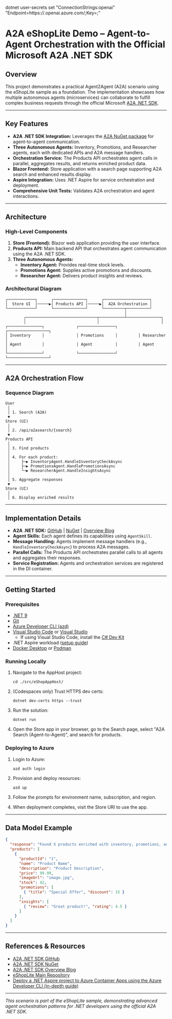 dotnet user-secrets set "ConnectionStrings:openai" "Endpoint=https://<endpoint>.openai.azure.com/;Key=<key>;"

# A2A eShopLite Demo – Agent-to-Agent Orchestration with the Official Microsoft A2A .NET SDK

## Overview

This project demonstrates a practical Agent2Agent (A2A) scenario using the eShopLite sample as a foundation. The implementation showcases how multiple autonomous agents (microservices) can collaborate to fulfill complex business requests through the official Microsoft [A2A .NET SDK](https://github.com/a2aproject/a2a-dotnet).

---

## Key Features

- **A2A .NET SDK Integration:** Leverages the [A2A NuGet package](https://www.nuget.org/packages/A2A/) for agent-to-agent communication.
- **Three Autonomous Agents:** Inventory, Promotions, and Researcher agents, each with dedicated APIs and A2A message handlers.
- **Orchestration Service:** The Products API orchestrates agent calls in parallel, aggregates results, and returns enriched product data.
- **Blazor Frontend:** Store application with a search page supporting A2A search and enhanced results display.
- **Aspire Integration:** Uses .NET Aspire for service orchestration and deployment.
- **Comprehensive Unit Tests:** Validates A2A orchestration and agent interactions.

---

## Architecture

### High-Level Components

1. **Store (Frontend):** Blazor web application providing the user interface.
2. **Products API:** Main backend API that orchestrates agent communication using the A2A .NET SDK.
3. **Three Autonomous Agents:**
   - **Inventory Agent:** Provides real-time stock levels.
   - **Promotions Agent:** Supplies active promotions and discounts.
   - **Researcher Agent:** Delivers product insights and reviews.

### Architectural Diagram

```text
┌────────────┐      ┌──────────────┐      ┌────────────────────┐
│  Store UI  │─────▶│ Products API │─────▶│  A2A Orchestration │
└────────────┘      └──────────────┘      └─────────┬──────────┘
                                                    │
        ┌───────────────────────────────┬───────────┴───────────────┐
        │                               │                           │
┌───────────────┐              ┌────────────────┐         ┌──────────────────┐
│ Inventory     │              │ Promotions     │         │ Researcher       │
│ Agent         │              │ Agent          │         │ Agent            │
└───────────────┘              └────────────────┘         └──────────────────┘
```

---

## A2A Orchestration Flow

### Sequence Diagram

```text
User
 │
 │ 1. Search (A2A)
 ▼
Store (UI)
 │
 │ 2. /api/a2asearch/{search}
 ▼
Products API
 │
 │ 3. Find products
 │
 │ 4. For each product:
 │     ├─▶ InventoryAgent.HandleInventoryCheckAsync
 │     ├─▶ PromotionsAgent.HandlePromotionsAsync
 │     └─▶ ResearcherAgent.HandleInsightsAsync
 │
 │ 5. Aggregate responses
 ▼
Store (UI)
 │
 │ 6. Display enriched results
```

---

## Implementation Details

- **A2A .NET SDK:** [GitHub](https://github.com/a2aproject/a2a-dotnet) | [NuGet](https://www.nuget.org/packages/A2A/) | [Overview Blog](https://devblogs.microsoft.com/foundry/building-ai-agents-a2a-dotnet-sdk/)
- **Agent Skills:** Each agent defines its capabilities using `AgentSkill`.
- **Message Handling:** Agents implement message handlers (e.g., `HandleInventoryCheckAsync`) to process A2A messages.
- **Parallel Calls:** The Products API orchestrates parallel calls to all agents and aggregates their responses.
- **Service Registration:** Agents and orchestration services are registered in the DI container.

---

## Getting Started

### Prerequisites

- [.NET 9](https://dotnet.microsoft.com/downloads/)
- [Git](https://git-scm.com/downloads)
- [Azure Developer CLI (azd)](https://aka.ms/install-azd)
- [Visual Studio Code](https://code.visualstudio.com/Download) or [Visual Studio](https://visualstudio.microsoft.com/downloads/)
  - If using Visual Studio Code, install the [C# Dev Kit](https://marketplace.visualstudio.com/items?itemName=ms-dotnettools.csdevkit)
- .NET Aspire workload ([setup guide](https://learn.microsoft.com/dotnet/aspire/fundamentals/setup-tooling?tabs=windows&pivots=visual-studio#install-net-aspire))
- [Docker Desktop](https://www.docker.com/products/docker-desktop/) or [Podman](https://podman.io/)

### Running Locally

1. Navigate to the AppHost project:

   ```shell
   cd ./src/eShopAppHost/
   ```

2. (Codespaces only) Trust HTTPS dev certs:

   ```shell
   dotnet dev-certs https --trust
   ```

3. Run the solution:

   ```shell
   dotnet run
   ```

4. Open the Store app in your browser, go to the Search page, select "A2A Search (Agent-to-Agent)", and search for products.

### Deploying to Azure

1. Login to Azure:

   ```shell
   azd auth login
   ```

2. Provision and deploy resources:

   ```shell
   azd up
   ```

3. Follow the prompts for environment name, subscription, and region.
4. When deployment completes, visit the Store URI to use the app.

---

## Data Model Example

```json
{
  "response": "Found X products enriched with inventory, promotions, and insights data.",
  "products": [
    {
      "productId": "1",
      "name": "Product Name",
      "description": "Product Description",
      "price": 99.99,
      "imageUrl": "image.jpg",
      "stock": 42,
      "promotions": [
        { "title": "Special Offer", "discount": 15 }
      ],
      "insights": [
        { "review": "Great product!", "rating": 4.5 }
      ]
    }
  ]
}
```

---

## References & Resources

- [A2A .NET SDK GitHub](https://github.com/a2aproject/a2a-dotnet)
- [A2A .NET SDK NuGet](https://www.nuget.org/packages/A2A/)
- [A2A .NET SDK Overview Blog](https://devblogs.microsoft.com/foundry/building-ai-agents-a2a-dotnet-sdk/)
- [eShopLite Main Repository](../..)
- [Deploy a .NET Aspire project to Azure Container Apps using the Azure Developer CLI (in-depth guide)](https://learn.microsoft.com/dotnet/aspire/deployment/azure/aca-deployment-azd-in-depth)

---

*This scenario is part of the eShopLite sample, demonstrating advanced agent orchestration patterns for .NET developers using the official A2A .NET SDK.*

